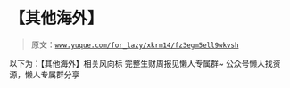 # 【其他海外】

> 原文：[`www.yuque.com/for_lazy/xkrm14/fz3egm5ell9wkvsh`](https://www.yuque.com/for_lazy/xkrm14/fz3egm5ell9wkvsh)

<ne-p id="u3774c8c1" data-lake-id="u3774c8c1"><ne-text id="ufa02e6bc">以下为：【其他海外】相关风向标</ne-text></ne-p> <ne-p id="u2b4cfd98" data-lake-id="u2b4cfd98"><ne-text id="u7062726b">完整生财周报见懒人专属群~</ne-text></ne-p> <ne-p id="u80498e64" data-lake-id="u80498e64"><ne-text id="u7f2c1e21">公众号懒人找资源，懒人专属群分享</ne-text></ne-p>